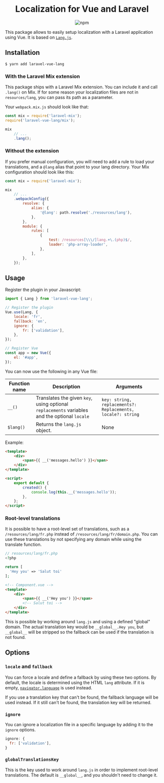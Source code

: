 <p align="center">
  <h1 align="center">Localization for Vue and Laravel</h1>
  <p align="center">
    <img alt="npm" src="https://img.shields.io/npm/v/laravel-vue-lang?color=32c854">
  </p>
<p>

This package allows to easily setup localization with a Laravel application using Vue. It is based on [`Lang.js`](https://github.com/rmariuzzo/Lang.js/).

## Installation

```console
$ yarn add laravel-vue-lang
```

### With the Laravel Mix extension

This package ships with a Laravel Mix extension. You can include it and call `.lang()` on Mix. If for some reason your localization files are not in `resources/lang`, you can pass its path as a parameter.

Your `webpack.mix.js` should look like that:

```js
const mix = require('laravel-mix');
require('laravel-vue-lang/mix');

mix
	// ...
	.lang();
```

### Without the extension

If you prefer manual configuration, you will need to add a rule to load your translations, and a `@lang` alias that point to your lang directory. Your Mix configuration should look like this:

```js
const mix = require('laravel-mix');

mix
	// ...
	.webpackConfig({
		resolve: {
			alias: {
				'@lang': path.resolve('./resources/lang'),
			},
		},
		module: {
			rules: [
				{
					test: /resources[\\\/]lang.+\.(php)$/,
					loader: 'php-array-loader',
				},
			],
		},
	});
```

## Usage

Register the plugin in your Javascript:

```js
import { Lang } from 'laravel-vue-lang';

// Register the plugin
Vue.use(Lang, {
	locale: 'fr',
	fallback: 'en',
	ignore: {
		fr: ['validation'],
	},
});

// Register Vue
const app = new Vue({
	el: '#app',
});
```

You can now use the following in any Vue file:

| Function name | Description                                                                                   | Arguments                                                   |
| ------------- | --------------------------------------------------------------------------------------------- | ----------------------------------------------------------- |
| `__()`        | Translates the given `key`, using optional `replacements` variables and the optional `locale` | `key: string, replacements?: Replacements, locale?: string` |
| `$lang()`     | Returns the `lang.js` object.                                                                 | None                                                        |

Example:

```html
<template>
	<div>
		<span>{{ __('messages.hello') }}</span>
	</div>
</template>

<script>
	export default {
		created() {
			console.log(this.__('messages.hello'));
		},
	};
</script>
```

### Root-level translations

It is possible to have a root-level set of translations, such as a `/resources/lang/fr.php` instead of `/resources/lang/fr/domain.php`. You can use these translations by not specifying any domain while using the translate function.

```php
// resources/lang/fr.php
<?php

return [
  'Hey you' => 'Salut toi'
];
```

```html
<!-- Component.vue -->
<template>
	<div>
		<span>{{ __('Hey you') }}</span>
		<!-- Salut toi -->
	</div>
</template>
```

This is possible by working around `lang.js` and using a defined "global" domain. The actual translation key would be `__global__.Hey you`, but `__global__` will be stripped so the fallback can be used if the translation is not found.

## Options

### `locale` and `fallback`

You can force a locale and define a fallback by using these two options. By default, the locale is determined using the HTML `lang` attribute. If it is empty, [`navigator.language`](https://developer.mozilla.org/en-US/docs/Web/API/NavigatorLanguage/language) is used instead.

If you use a translation key that can't be found, the fallback language will be used instead. If it still can't be found, the translation key will be returned.

### `ignore`

You can ignore a localization file in a specific language by adding it to the `ignore` options.

```js
ignore: {
  fr: ['validation'],
}
```

### `globalTranslationsKey`

This is the key used to work around `lang.js` in order to implement root-level translations. The default is `__global__`, and you shouldn't need to change it.
